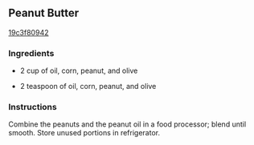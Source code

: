 ## Peanut Butter

[19c3f80942](http://allrecipes.com/recipe/peanut-butter/)

### Ingredients

 - 2 cup of oil, corn, peanut, and olive

 - 2 teaspoon of oil, corn, peanut, and olive

### Instructions

Combine the peanuts and the peanut oil in a food processor; blend until smooth. Store unused portions in refrigerator.